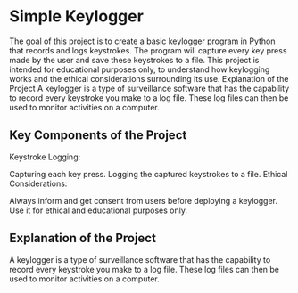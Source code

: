 # Simple Keylogger
The goal of this project is to create a basic keylogger program in Python that records and logs keystrokes. The program will capture every key press made by the user and save these keystrokes to a file. This project is intended for educational purposes only, to understand how keylogging works and the ethical considerations surrounding its use.
Explanation of the Project
A keylogger is a type of surveillance software that has the capability to record every keystroke you make to a log file. These log files can then be used to monitor activities on a computer.

## Key Components of the Project
Keystroke Logging:

Capturing each key press.
Logging the captured keystrokes to a file.
Ethical Considerations:

Always inform and get consent from users before deploying a keylogger.
Use it for ethical and educational purposes only.

## Explanation of the Project
A keylogger is a type of surveillance software that has the capability to record every keystroke you make to a log file. These log files can then be used to monitor activities on a computer.

